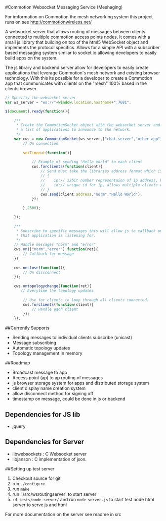 #Commotion Websocket Messaging Service (Meshaging)

For imformation on Commotion the mesh networking system this project runs on see http://commotionwireless.net/

A websocket server that allows routing of messages between clients connected to multiple
commotion access points nodes. It comes with a small js library that building on top of the html5 WebSocket object and implements the protocol specifics. Allows for a simple API with a subscriber based messaging system similar to socket.io allowing developers to easily build apps on the system.

The js library and backend server allow for developers to easily create applications that leverage
Commotion's mesh network and existing browser technology. With this its possible for a developer 
to create a Commotion app that communicates with clients on the "mesh" 100% based in the clients browser.

```javascript
// Specifiy the websocket server
var ws_server = "ws://"+window.location.hostname+":7681";

$(document).ready(function(){
    
    /**
     * Create the CommotionSocket object with the websocket server and
     * a list of applications to announce to the network.
     */
    var cws = new CommotionSocket(ws_server,["chat-server","other-app"],function(){
        // On connection
        
        setTimeout(function(){
            
            // Example of sending "Hello World" to each client
            cws.forclients(function(client){
                // Send must take the libraries address format which is
                // { 
                //    ip:// 32bit number representaion of ip address, host order
                //    id:// unique id for ip, allows multiple clients with the same ip. 
                // }
                cws.send(client.address,"norm","Hello World");
            });
            
        },2500);

    });
    
    /**
     * Subscribe to specific messages this will allow js to callback only messages
     * that application is listening for.
     */
    // Handle messages "norm" and "error" 
    cws.on(["norm","error"],function(ret){
        // Callback for message
    })
    
    cws.onclose(function(){
        // On dissconnect
    });
    
    cws.ontopologychange(function(ret){
       // Everytime the topology updates
       
        // Use for clients to loop through all clients connected.
        cws.forclients(function(client){
            // Handle each client
        });
    });

```

##Currently Supports
* Sending messages to individual clients subscribe (unicast)
* Message subscribing
* Automatic topology updates
* Topology management in memory 

##Roadmap
* Broadcast message to app
* Access point (ap) to ap routing of messages
* js browser storage system for apps and distributed storage system
* client display name creation system
* allow disconnect method for signing off
* timestamp on message, could be done in js or backend


## Dependencies for JS lib
* jquery

## Dependencies for Server
* libwebsockets : C Websocket server
* libjanson : C implementation of json.

##Setting up test server
1. Checkout source for git
2. run `./configure`
3. run `make`
4. run './src/wsroutingserver' to start server
5. `cd tests/node-server/` and run `node server.js` to start test node html server to serve js and html


For more documentation on the server see readme in src

